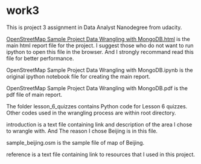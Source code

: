 # work3
This is project 3 assignment in Data Analyst Nanodegree from udacity.

[OpenStreetMap Sample Project Data Wrangling with MongoDB.html](https://rawgit.com/adenguo/work3/master/OpenStreetMap%20Sample%20Project%20Data%20Wrangling%20with%20MongoDB.html) is the main html report file for the project. I suggest those who do not want to run ipython to open this file in the browser. And I strongly recommand read this file for better performance.

OpenStreetMap Sample Project Data Wrangling with MongoDB.ipynb is the original ipython notebook file for creating the main report.

OpenStreetMap Sample Project Data Wrangling with MongoDB.pdf is the pdf file of main report. 

The folder lesson_6_quizzes contains Python code for Lesson 6 quizzes. Other codes used in the wrangling process are within root directory.

introduction is a text file containing link and description of the area I chose to wrangle with. And The reason I chose Beijing is in this file.

sample_beijing.osm is the sample file of map of Beijing.

reference is a text file containing link to resources that I used in this project. 

